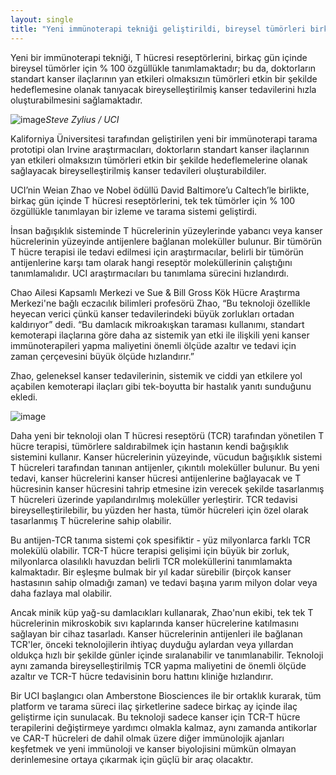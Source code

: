```yaml
---
layout: single
title: "Yeni immünoterapi tekniği geliştirildi, bireysel tümörleri birkaç gün içinde % 100 özgüllükle tanımlayabilir"
---
```


Yeni bir immünoterapi tekniği, T hücresi reseptörlerini, birkaç gün içinde bireysel tümörler için % 100 özgüllükle tanımlamaktadır; bu da, doktorların standart kanser ilaçlarının yan etkileri olmaksızın tümörleri etkin bir şekilde hedeflemesine olanak tanıyacak bireyselleştirilmiş kanser tedavilerini hızla oluşturabilmesini sağlamaktadır.

![image](https://news.uci.edu/wp-content/uploads/2018/11/zhao_03_sz-768x558.jpg)*Steve Zylius / UCI*

Kaliforniya Üniversitesi tarafından geliştirilen yeni bir immünoterapi tarama prototipi olan Irvine araştırmacıları, doktorların standart kanser ilaçlarının yan etkileri olmaksızın tümörleri etkin bir şekilde hedeflemelerine olanak sağlayacak bireyselleştirilmiş kanser tedavileri oluşturabildiler.

UCI’nin Weian Zhao ve Nobel ödüllü David Baltimore’u Caltech’le birlikte, birkaç gün içinde T hücresi reseptörlerini, tek tek tümörler için % 100 özgüllükle tanımlayan bir izleme ve tarama sistemi geliştirdi.

İnsan bağışıklık sisteminde T hücrelerinin yüzeylerinde yabancı veya kanser hücrelerinin yüzeyinde antijenlere bağlanan moleküller bulunur. Bir tümörün T hücre terapisi ile tedavi edilmesi için araştırmacılar, belirli bir tümörün antijenlerine karşı tam olarak hangi reseptör moleküllerinin çalıştığını tanımlamalıdır. UCI araştırmacıları bu tanımlama sürecini hızlandırdı.

<script async src="//pagead2.googlesyndication.com/pagead/js/adsbygoogle.js"></script>
<ins class="adsbygoogle"
     style="display:block; text-align:center;"
     data-ad-layout="in-article"
     data-ad-format="fluid"
     data-ad-client="ca-pub-7868661326160958"
     data-ad-slot="3072558811"></ins>
<script>
     (adsbygoogle = window.adsbygoogle || []).push({});
</script>

Chao Ailesi Kapsamlı Merkezi ve Sue & Bill Gross Kök Hücre Araştırma Merkezi'ne bağlı eczacılık bilimleri profesörü Zhao, “Bu teknoloji özellikle heyecan verici çünkü kanser tedavilerindeki büyük zorlukları ortadan kaldırıyor” dedi. “Bu damlacık mikroakışkan taraması kullanımı, standart kemoterapi ilaçlarına göre daha az sistemik yan etki ile ilişkili yeni kanser immünoterapileri yapma maliyetini önemli ölçüde azaltır ve tedavi için zaman çerçevesini büyük ölçüde hızlandırır.”

Zhao, geleneksel kanser tedavilerinin, sistemik ve ciddi yan etkilere yol açabilen kemoterapi ilaçları gibi tek-boyutta bir hastalık yanıtı sunduğunu ekledi.

![image](https://storage.googleapis.com/mmc-cdn-bucket/uploads/2018/11/62091ba6-cancer.jpg)

Daha yeni bir teknoloji olan T hücresi reseptörü (TCR) tarafından yönetilen T hücre terapisi, tümörlere saldırabilmek için hastanın kendi bağışıklık sistemini kullanır. Kanser hücrelerinin yüzeyinde, vücudun bağışıklık sistemi T hücreleri tarafından tanınan antijenler, çıkıntılı moleküller bulunur. Bu yeni tedavi, kanser hücrelerini kanser hücresi antijenlerine bağlayacak ve T hücresinin kanser hücresini tahrip etmesine izin verecek şekilde tasarlanmış T hücreleri üzerinde yapılandırılmış moleküller yerleştirir. TCR tedavisi bireyselleştirilebilir, bu yüzden her hasta, tümör hücreleri için özel olarak tasarlanmış T hücrelerine sahip olabilir.

Bu antijen-TCR tanıma sistemi çok spesifiktir - yüz milyonlarca farklı TCR molekülü olabilir. TCR-T hücre terapisi gelişimi için büyük bir zorluk, milyonlarca olasılıklı havuzdan belirli TCR moleküllerini tanımlamakta kalmaktadır. Bir eşleşme bulmak bir yıl kadar sürebilir (birçok kanser hastasının sahip olmadığı zaman) ve tedavi başına yarım milyon dolar veya daha fazlaya mal olabilir.

<script async src="//pagead2.googlesyndication.com/pagead/js/adsbygoogle.js"></script>
<ins class="adsbygoogle"
     style="display:block; text-align:center;"
     data-ad-layout="in-article"
     data-ad-format="fluid"
     data-ad-client="ca-pub-7868661326160958"
     data-ad-slot="3072558811"></ins>
<script>
     (adsbygoogle = window.adsbygoogle || []).push({});
</script>

Ancak minik küp yağ-su damlacıkları kullanarak, Zhao'nun ekibi, tek tek T hücrelerinin mikroskobik sıvı kaplarında kanser hücrelerine katılmasını sağlayan bir cihaz tasarladı. Kanser hücrelerinin antijenleri ile bağlanan TCR'ler, önceki teknolojilerin ihtiyaç duyduğu aylardan veya yıllardan oldukça hızlı bir şekilde günler içinde sıralanabilir ve tanımlanabilir. Teknoloji aynı zamanda bireyselleştirilmiş TCR yapma maliyetini de önemli ölçüde azaltır ve TCR-T hücre tedavisinin boru hattını kliniğe hızlandırır.

Bir UCI başlangıcı olan Amberstone Biosciences ile bir ortaklık kurarak, tüm platform ve tarama süreci ilaç şirketlerine sadece birkaç ay içinde ilaç geliştirme için sunulacak. Bu teknoloji sadece kanser için TCR-T hücre terapilerini değiştirmeye yardımcı olmakla kalmaz, aynı zamanda antikorlar ve CAR-T hücreleri de dahil olmak üzere diğer immünolojik ajanları keşfetmek ve yeni immünoloji ve kanser biyolojisini mümkün olmayan derinlemesine ortaya çıkarmak için güçlü bir araç olacaktır.
